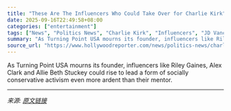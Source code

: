 ```yaml
---
title: "These Are The Influencers Who Could Take Over for Charlie Kirk"
date: 2025-09-16T22:49:58+08:00
categories: ["entertainment"]
tags: ["News", "Politics News", "Charlie Kirk", "Influencers", "JD Vance", "Riley Gaines"]
summary: "As Turning Point USA mourns its founder, influencers like Riley Gaines, Alex Clark and Allie Beth Stuckey could rise to lead a form of socially conservative activism even more ardent than their mentor"
source_url: "https://www.hollywoodreporter.com/news/politics-news/charlie-kirk-turning-point-influencers-successor-1236373007/"
---
```


As Turning Point USA mourns its founder, influencers like Riley Gaines, Alex Clark and Allie Beth Stuckey could rise to lead a form of socially conservative activism even more ardent than their mentor.

---

*来源: [原文链接](https://www.hollywoodreporter.com/news/politics-news/charlie-kirk-turning-point-influencers-successor-1236373007/)*

